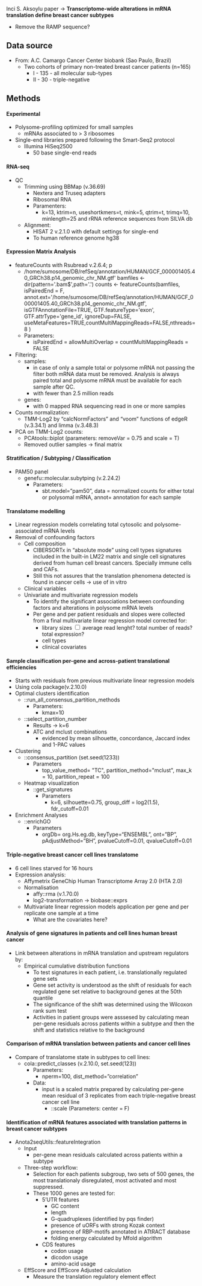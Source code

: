 Inci S. Aksoylu paper -> **Transcriptome-wide alterations in mRNA translation define breast cancer subtypes**

* Remove the RAMP sequence?
## Data source
* From: A.C. Camargo Cancer Center biobank (Sao Paulo, Brazil)
	* Two cohorts of primary non-treated breast cancer patients  (n=165)
		* I - 135 - all molecular sub-types
		* II - 30 - triple-negative 
## Methods
#### Experimental
* Polysome-profiling optimized for small samples
	* mRNAs associated to > 3 ribosomes
* Single-end libraries prepared following the Smart-Seq2 protocol
	* Illumina HiSeq2500
		* 50 base single-end reads
#### RNA-seq
* QC
	* Trimming using BBMap (v.36.69)
		* Nextera and Truseq adapters
		* Ribosomal RNA 
		* Paramenters:
			* k=13, ktrim=n, useshortkmers=t, mink=5, qtrim=t, trimq=10, minlength=25 and rRNA reference sequences from SILVA db
	* Alignment:
		* HISAT 2 v.2.1.0 with default settings for single-end
		* To human reference genome hg38
#### Expression Matrix Analysis
* featureCounts with Rsubread v.2.6.4; p
	* /home/sumosome/DB/refSeq/annotation/HUMAN/GCF_000001405.40_GRCh38.p14_genomic_chr_NM.gtf'
bamfiles <- dir(pattern='.bam$',path='.')
counts <- featureCounts(bamfiles, isPairedEnd = F,  annot.ext='/home/sumosome/DB/refSeq/annotation/HUMAN/GCF_000001405.40_GRCh38.p14_genomic_chr_NM.gtf', isGTFAnnotationFile=TRUE, GTF.featureType='exon', GTF.attrType='gene_id', ignoreDup=FALSE, useMetaFeatures=TRUE,countMultiMappingReads=FALSE,nthreads=8 )
	* Parameters: 
		* isPairedEnd = allowMultiOverlap = countMultiMappingReads = FALSE
* Filtering:
	* samples:
		* in case of only a sample total or polysome mRNA not passing the filter both mRNA data must be removed. Analysis is always paired total and polysome mRNA must be available for each sample after QC.
		* with fewer than 2.5 million reads
	* genes:
		* with 0 mapped RNA sequencing read in one or more samples 
* Counts normalization:
	* TMM-Log2 by “calcNormFactors” and “voom” functions of edgeR (v.3.34.1) and limma (v.3.48.3)
* PCA on TMM-Log2 counts:
	* PCAtools::biplot (parameters: removeVar = 0.75 and scale = T)
	* Removed outlier samples -> final matrix 
#### Stratification / Subtyping / Classification

* PAM50 panel 
	* genefu::molecular.subytping (v.2.24.2) 
		* Parameters: 
			* sbt.model=”pam50”, data = normalized counts for either total or polysomal mRNA, annot= annotation for each sample
#### Translatome modelling
* Linear regression models correlating total cytosolic and polysome-associated mRNA levels
* Removal of confounding factors
	* Cell composition
		* CIBERSORTx in “absolute mode” using cell types signatures included in the built-in LM22 matrix and single cell signatures derived from human cell breast cancers. Specially immune cells and CAFs.
		* Still this not assures that the translation phenomena detected is found in cancer cells -> use of in vitro
	* Clinical variables
	* Univariate and multivariate regression models
		* To identify the significant associations between confounding factors and alterations in polysome mRNA levels
		* Per gene and per patient residuals and slopes were collected from a final multivariate linear regression model corrected for:
			* <label class="ob-comment" title="" style=""> library sizes <input type="checkbox"> <span style=""> average read lenght? total number of reads? total expression? </span></label>
			* cell types
			* clinical covariates
#### Sample classification per-gene and across-patient translational efficiencies

* Starts with residuals from previous multivariate linear regression models
* Using cola package(v.2.10.0)
* Optimal clusters identification
	* ::run_all_consensus_partition_methods 
		* Parameters:
			* kmax=10 
	* ::select_partition_number
		* Results -> k=6   
		* ATC and mclust combinations
			* evidenced by mean silhouette, concordance, Jaccard index and 1-PAC values
* Clustering
	* ::consensus_partition (set.seed(1233))
		* Parameters
			* top_value_method= "TC", partition_method="mclust", max_k = 10, partition_repeat = 100
	* Heatmap visualization
		* ::get_signatures
			* Parameters
				* k=6, silhouette=0.75, group_diff = log2(1.5), fdr_cutoff=0.01
* Enrichment Analyses
	* ::enrichGO 
		* Parameters
			* orgDb= org.Hs.eg.db, keyType=“ENSEMBL”, ont=”BP”, pAdjustMethod=”BH”, pvalueCutoff=0.01, qvalueCutoff=0.01
#### Triple-negative breast cancer cell lines translatome
* 6 cell lines starved for 16 hours
* Expression analysis:
	* Affymetrix GeneChip Human Transcriptome Array 2.0 (HTA 2.0)
	* Normalisation
		* affy::rma (v.1.70.0)
		* log2-transformation -> biobase::exprs
	* Multivariate linear regression models application per gene and per replicate one sample at a time
		* What are the covariates here?
#### Analysis of gene signatures in patients and cell lines human breast cancer
* Link between alterations in mRNA translation and upstream regulators by: 
	* Empirical cumulative distribution functions
		* To test signatures in each patient, i.e. translationally regulated gene sets
		* Gene set activity is understood as the shift of residuals for each regulated gene set relative to background genes at the 50th quantile
		* The significance of the shift was determined using the Wilcoxon rank sum test
		* Activities in patient groups were asssesed by calculating mean per-gene residuals across patients within a subtype and then the shift and statistics relative to the background
#### Comparison of mRNA translation between patients and cancer cell lines

* Compare of translatome state in subtypes to cell lines:
	* cola::predict_classes (v.2.10.0, set.seed(123))
		* Parameters: 
			* nperm=100, dist_method=”correlation”
		* Data:
			* input is a scaled matrix prepared by calculating per-gene mean residual of 3 replicates from each triple-negative breast cancer cell line
				* ::scale (Parameters: center = F)
#### Identification of mRNA features associated with translation patterns in breast cancer subtypes

* Anota2seqUtils::featureIntegration
	* Input
		* per-gene mean residuals calculated across patients within a subtype
	* Three-step workflow:
		* Selection for each patients subgroup, two sets of 500 genes, the  most translationaly disregulated, most activated and most suppressed. 
		* These 1000 genes are tested for: 
			* 5’UTR features
				* GC content 
				* length 
				* G-quadruplexes (identified by pqs finder) 
				* presence of uORFs with strong Kozak context
				* presence of RBP-motifs annotated in ATtRACT database 
				* folding energy calculated by Mfold algorithm  
			* CDS features
				* codon usage
				* dicodon usage
				* amino-acid usage
	* EffScore and EffScore Adjusted calculation
		*  Measure the translation regulatory element effect

